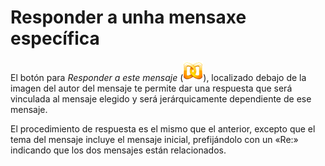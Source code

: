 # Responder a unha mensaxe específica

El botón para _Responder a este mensaje_ \(![](../../.gitbook/assets/graficos56%20%287%29.png)\), localizado debajo de la imagen del autor del mensaje te permite dar una respuesta que será vinculada al mensaje elegido y será jerárquicamente dependiente de ese mensaje.

El procedimiento de respuesta es el mismo que el anterior, excepto que el tema del mensaje incluye el mensaje inicial, prefijándolo con un «Re:» indicando que los dos mensajes están relacionados.

